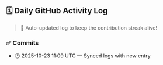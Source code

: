 ## 🗓️ Daily GitHub Activity Log

> 🤖 Auto-updated log to keep the contribution streak alive!

### ✅ Commits

- 🕒 2025-10-23 11:09 UTC — Synced logs with new entry

